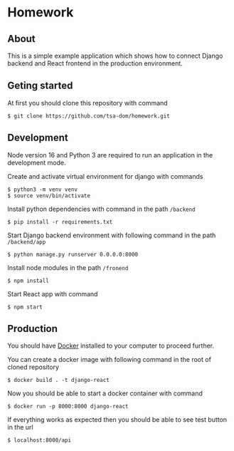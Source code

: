 # Homework

## About

This is a simple example application which shows how to connect Django backend and React frontend in the production environment.

## Geting started

At first you should clone this repository with command

    $ git clone https://github.com/tsa-dom/homework.git

## Development

Node version 16 and Python 3 are required to run an application in the development mode.

Create and activate virtual environment for django with commands

    $ python3 -m venv venv
    $ source venv/bin/activate

Install python dependencies with command in the path ```/backend```

    $ pip install -r requirements.txt

Start Django backend environment with following command in the path ```/backend/app```

    $ python manage.py runserver 0.0.0.0:8000

Install node modules in the path ```/fronend```

    $ npm install

Start React app with command

    $ npm start

## Production

You should have [Docker](https://www.docker.com/) installed to your computer to proceed further.

You can create a docker image with following command in the root of cloned repository

    $ docker build . -t django-react

Now you should be able to start a docker container with command

    $ docker run -p 8000:8000 django-react

If everything works as expected then you should be able to see test button in the url

    $ localhost:8000/api